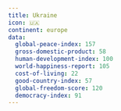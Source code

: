 ```yaml
---
title: Ukraine
icon: 🇺🇦
continent: europe
data:
  global-peace-index: 157
  gross-domestic-product: 58
  human-development-index: 100
  world-happiness-report: 105
  cost-of-living: 22
  good-country-index: 57
  global-freedom-score: 120
  democracy-index: 91
---
```

